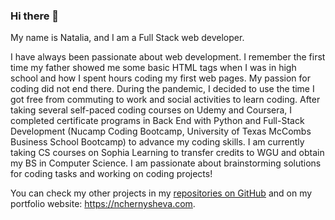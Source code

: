 ### Hi there 👋
My name is Natalia, and I am a Full Stack web developer.   
  
I have always been passionate about web development. I remember the first time my father showed me some basic HTML tags when I was in high school and how I spent hours coding my first web pages. My passion for coding did not end there. During the pandemic, I decided to use the time I got free from commuting to work and social activities to learn coding. After taking several self-paced coding courses on Udemy and Coursera, I completed certificate programs in Back End with Python and Full-Stack Development (Nucamp Coding Bootcamp, University of Texas McCombs Business School Bootcamp) to advance my coding skills. I am currently taking CS courses on Sophia Learning to transfer credits to WGU and obtain my BS in Computer Science. I am passionate about brainstorming solutions for coding tasks and working on coding projects!     

You can check my other projects in my <a href="https://github.com/nchernys?tab=repositories">repositories on GitHub</a> and on my portfolio website: <a href="https://nchernysheva.com">https://nchernysheva.com</a>. 

<!--
**nchernys/nchernys** is a ✨ _special_ ✨ repository because its `README.md` (this file) appears on your GitHub profile.

Here are some ideas to get you started:

- 🔭 I’m currently working on ...
- 🌱 I’m currently learning ...
- 👯 I’m looking to collaborate on ...
- 🤔 I’m looking for help with ...
- 💬 Ask me about ...
- 📫 How to reach me: ...
- 😄 Pronouns: ...
- ⚡ Fun fact: ...
-->
